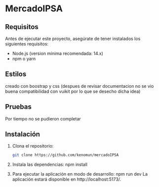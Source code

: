 # MercadoIPSA

## Requisitos

Antes de ejecutar este proyecto, asegúrate de tener instalados los siguientes requisitos:

- Node.js (version mínima recomendada: 14.x)
- npm o yarn

## Estilos

creado con boostrap y css (despues de revisar documentacion no se vio buena compatibilidad con vuikit por lo que se desecho dicha idea)

## Pruebas

Por tiempo no se pudieron completar

## Instalación

1. Clona el repositorio:

   ```bash
   git clone https://github.com/kenomun/mercadoIPSA
   ```

2. Instala las dependencias:
   npm install

3. Para ejecutar la aplicación en modo de desarrollo:
   npm run dev
   La aplicación estará disponible en http://localhost:5173/.

